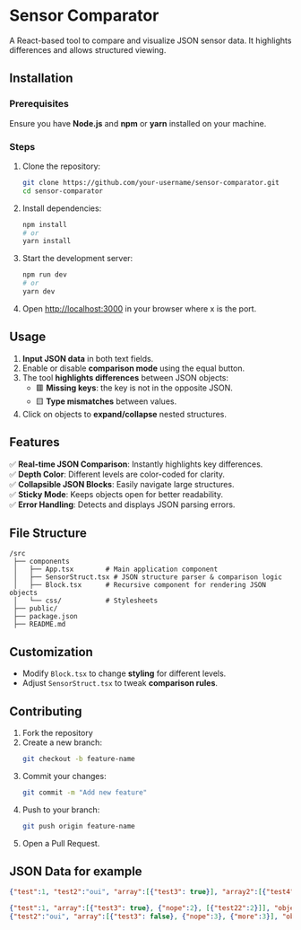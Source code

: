 # **Sensor Comparator**  

A React-based tool to compare and visualize JSON sensor data. It highlights differences and allows structured viewing.  

## **Installation**  

### **Prerequisites**  
Ensure you have **Node.js** and **npm** or **yarn** installed on your machine.  

### **Steps**  
1. Clone the repository:  
   ```sh
   git clone https://github.com/your-username/sensor-comparator.git
   cd sensor-comparator
   ```  
2. Install dependencies:  
   ```sh
   npm install  
   # or  
   yarn install  
   ```  
3. Start the development server:  
   ```sh
   npm run dev  
   # or  
   yarn dev  
   ```  
4. Open [http://localhost:3000](http://localhost:xxxx) in your browser where x is the port.

## **Usage**  

1. **Input JSON data** in both text fields.  
2. Enable or disable **comparison mode** using the equal button.  
3. The tool **highlights differences** between JSON objects:  
   - 🟥 **Missing keys**: the key is not in the opposite JSON.  
   - 🟨 **Type mismatches** between values.  
4. Click on objects to **expand/collapse** nested structures.  

## **Features**  

✅ **Real-time JSON Comparison**: Instantly highlights key differences.  
✅ **Depth Color**: Different levels are color-coded for clarity.  
✅ **Collapsible JSON Blocks**: Easily navigate large structures.  
✅ **Sticky Mode**: Keeps objects open for better readability.  
✅ **Error Handling**: Detects and displays JSON parsing errors.  

## **File Structure**  

```
/src
 ├── components
 │   ├── App.tsx        # Main application component
 │   ├── SensorStruct.tsx # JSON structure parser & comparison logic
 │   ├── Block.tsx      # Recursive component for rendering JSON objects
 │   └── css/           # Stylesheets
 ├── public/
 ├── package.json
 ├── README.md
```

## **Customization**  

- Modify `Block.tsx` to change **styling** for different levels.  
- Adjust `SensorStruct.tsx` to tweak **comparison rules**.  

## **Contributing**  

1. Fork the repository  
2. Create a new branch:  
   ```sh
   git checkout -b feature-name  
   ```  
3. Commit your changes:  
   ```sh
   git commit -m "Add new feature"  
   ```  
4. Push to your branch:  
   ```sh
   git push origin feature-name  
   ```  
5. Open a Pull Request.  

## JSON Data for example

```json
{"test":1, "test2":"oui", "array":[{"test3": true}], "array2":[{"test4": false}, {"test5": 3}], "testbcptroplongpouroircequecadonnequandcadepasseducadre":"testbcptroplongpouroircequecadonnequandcadepasseducadre", "object":{"jsobject":1}}
```

```json
{"test":1, "array":[{"test3": true}, {"nope":2}, [{"test22":2}]], "object":{"jsobject":1}, "same":"notesame"}
{"test2":"oui", "array":[{"test3": false}, {"nope":3}, {"more":3}], "object":{"jsobject":2}, "same":"noesame"}
```